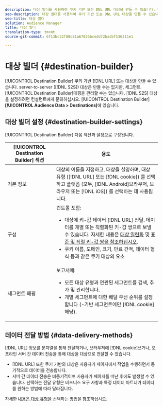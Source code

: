 ```yaml
---
description: 대상 빌더를 사용하여 쿠키 기반 또는 DNL URL 대상을 만들 수 있습니다. 대상 빌더에서는 서버-서버 (S 2 S) 대상을 만들 수 없지만 세그먼트 매핑을 관리할 수는 있습니다. S 2 S 대상을 설정하려면 컨설턴트에게 문의하십시오. 대상 빌더는 대상 데이터 > 대상에 있습니다.
seo-description: 대상 빌더를 사용하여 쿠키 기반 또는 DNL URL 대상을 만들 수 있습니다. 대상 빌더에서는 서버-서버 (S 2 S) 대상을 만들 수 없지만 세그먼트 매핑을 관리할 수는 있습니다. S 2 S 대상을 설정하려면 컨설턴트에게 문의하십시오. 대상 빌더는 대상 데이터 > 대상에 있습니다.
seo-title: 대상 빌더
solution: Audience Manager
title: 대상 빌더
translation-type: tm+mt
source-git-commit: 6f13bc32f00c81a67026bcedd72badbf536311e1

---
```



# 대상 빌더 {#destination-builder}

[!UICONTROL Destination Builder] 쿠키 기반 [!DNL URL] 또는 대상을 만들 수 있습니다. server-to-server ([!DNL S2S]) 대상은 만들 수는 없지만, 세그먼트 [!UICONTROL Destination Builder]매핑을 관리할 수는 있습니다. [!DNL S2S] 대상을 설정하려면 컨설턴트에게 문의하십시오. [!UICONTROL Destination Builder]**[!UICONTROL Audience Data > Destinations]**&#x200B;에 있습니다.

## 대상 빌더 설정 {#destination-builder-settings}

<!-- destination-builder.xml -->

[!UICONTROL Destination Builder] 다음 섹션과 설정으로 구성됩니다.

| [!UICONTROL Destination Builder] 섹션 | 용도 |
|--- |--- |
| 기본 정보 | 대상의 이름을 지정하고, 대상을 설명하며, 대상 유형 ([!DNL URL] 또는 [!DNL cookie]) 를 선택하고 플랫폼 (모두, [!DNL Android]브라우저, 브라우저 또는 [!DNL iOS]) 를 선택하는 데 사용됩니다. |
| 구성 | 컨트롤 포함: <br/><ul><li>대상에 키-값 데이터 [!DNL URL] 전달. 데이터를 개별 또는 직렬화된 키-값 쌍으로 보낼 수 있습니다. 자세한 내용은 [대상 일련화](../../features/destinations/key-value-pairs.md#destination-serialized) 및 [표준 및 직렬 키-값 쌍을 참조하십시오](../../features/destinations/key-value-pairs.md). </li><li>쿠키 이름, 도메인, 크기, 만료 간격, 데이터 형식 등과 같은 쿠키 대상의 요소</li></ul> |
| 세그먼트 매핑 | 보고서에: <br/><ul><li>모든 대상 유형과 연관된 세그먼트를 검색, 추가 및 관리합니다. </li><li>개별 세그먼트에 대한 배달 우선 순위를 설정합니다 (-기반 세그먼트에만 [!DNL cookie]해당).</li></ul> |

## 데이터 전달 방법 {#data-delivery-methods}

[!DNL URL] 정보를 문자열을 통해 전달하거나, 브라우저에 [!DNL cookie]쓰거나, 오프라인 서버 간 데이터 전송을 통해 대상을 대상으로 전달할 수 있습니다.

* [!DNL URL] 또한 쿠키 기반의 대상은 사용자가 페이지에서 작업을 수행하면서 동기적으로 데이터를 전송합니다.
* 서버 간 데이터 전송은 비동기적이며 사용자가 페이지를 떠난 후에도 발생할 수 있습니다. 선택하는 전달 유형은 비즈니스 요구 사항과 특정 데이터 파트너가 데이터를 원하는 방법에 따라 달라집니다.

자세한 [내용은 대상 유형을](../../features/destinations/destinations.md) 선택하는 방법을 참조하십시오.